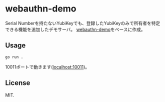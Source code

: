 # webauthn-demo
Serial Numberを持たないYubiKeyでも、登録したYubiKeyのみで所有者を特定できる機能を追加したデモサーバ。
[webauthn-demo](https://github.com/koesie10/webauthn-demo)をベースに作成。

## Usage

```
go run .
```

10011ポートで動きます([localhost:10011](http://localhost:10011))。


## License

MIT.
